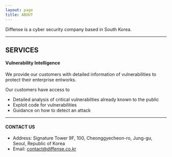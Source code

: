 ```yaml
---
layout: page
title: ABOUT
---
```


Diffense is a cyber security company based in South Korea.

---

## SERVICES

#### Vulnerability Intelligence

We provide our customers with detailed information of vulnerabilities to protect their enterprise entworks.

Our customers have access to

* Detailed analysis of critical vulnerabilties already known to the public
* Exploit code for vulnerabilities 
* Guidance on how to detect an attack

---

#### CONTACT US

* Address: Signature Tower 9F, 100, Cheonggyecheon-ro, Jung-gu, Seoul, Republic of Korea <br>
* Email: contact@diffense.co.kr

